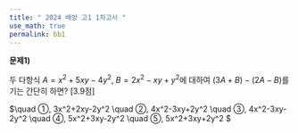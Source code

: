 ```yaml
---
title: " 2024 배방 고1 1차고사 "
use_math: true
permalink: bb1
---
```



**문제1)**

두 다항식 $A=x^2+5xy-4y^2$, $B=2x^2-xy+y^2$에 대하여 $(3A+B)-(2A-B)$를 기는 간단히 하면? [3.9점]

$\quad ①\, 3x^2+2xy-2y^2
\quad ②\, 4x^2-3xy+2y^2
\quad ③\, 4x^2-3xy-2y^2
\quad ④\, 5x^2+3xy-2y^2
\quad ⑤\, 5x^2+3xy+2y^2
$